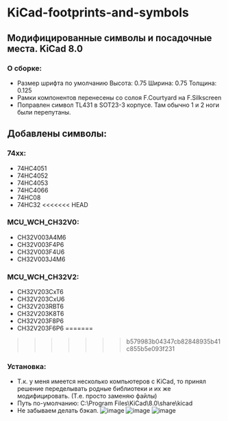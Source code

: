 # KiCad-footprints-and-symbols
## Модифицированные символы и посадочные места. KiCad 8.0
### О сборке:
* Размер шрифта по умолчанию Высота: 0.75  Ширина: 0.75 Толщина: 0.125
* Рамки компонентов перенесены со солоя F.Courtyard на F.Silkscreen
* Поправлен символ TL431 в SOT23-3 корпусе. Там обычно 1 и 2 ноги были перепутаны.
## Добавлены символы:
### 74xx:
* 74HC4051
*	74HC4052
*	74HC4053
*	74HC4066
*	74HC08	
*	74HC32
<<<<<<< HEAD
### MCU_WCH_CH32V0:
*	CH32V003A4M6
*	CH32V003F4P6
*	CH32V003F4U6
*	CH32V003J4M6

### MCU_WCH_CH32V2:
*	CH32V203CxT6
*	CH32V203CxU6
*	CH32V203RBT6
*	CH32V203K8T6
*	CH32V203F8P6
*	CH32V203F6P6
=======
>>>>>>> b579983b04347cb82848935b41c855b5e093f231
### Установка:
* Т.к. у меня имеется несколько компьютеров с KiCad, то принял решение переделывать родные библиотеки и их же модифицировать. (Т.е. просто заменяю файлы)
* Путь по-умолчанию: C:\Program Files\KiCad\8.0\share\kicad
* Не забываем делать бэкап.
![image](https://github.com/user-attachments/assets/3dbbe87e-293d-4c1c-8009-19c83fc46764)
![image](https://github.com/user-attachments/assets/0f15db93-5921-4ba7-aa3c-01e86ae62d41)
![image](https://github.com/user-attachments/assets/0ced9155-ac7c-439e-9977-41c242dc331b)



